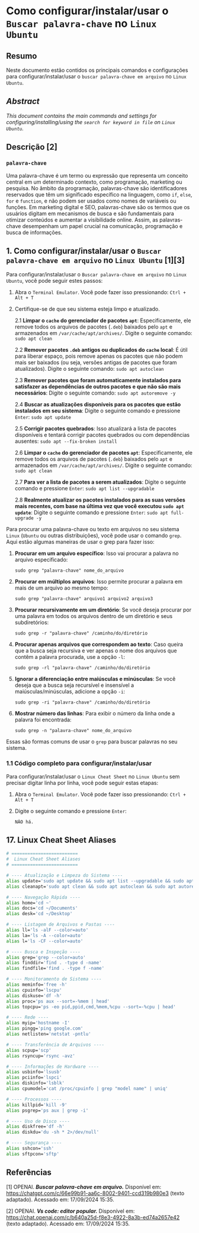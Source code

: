 # Como configurar/instalar/usar o `Buscar palavra-chave` no `Linux Ubuntu`

## Resumo

Neste documento estão contidos os principais comandos e configurações para configurar/instalar/usar o `buscar palavra-chave em arquivo` no `Linux Ubuntu`.

## _Abstract_

_This document contains the main commands and settings for configuring/installing/using the `search for keyword in file` on `Linux Ubuntu`._


## Descrição [2]

### `palavra-chave`

Uma palavra-chave é um termo ou expressão que representa um conceito central em um determinado contexto, como programação, marketing ou pesquisa. No âmbito da programação, palavras-chave são identificadores reservados que têm um significado específico na linguagem, como `if`, `else`, `for` e `function`, e não podem ser usados como nomes de variáveis ou funções. Em marketing digital e SEO, palavras-chave são os termos que os usuários digitam em mecanismos de busca e são fundamentais para otimizar conteúdos e aumentar a visibilidade online. Assim, as palavras-chave desempenham um papel crucial na comunicação, programação e busca de informações.


## 1. Como configurar/instalar/usar o `Buscar palavra-chave em arquivo` no `Linux Ubuntu` [1][3]

Para configurar/instalar/usar o `Buscar palavra-chave em arquivo` no `Linux Ubuntu`, você pode seguir estes passos:

1. Abra o `Terminal Emulator`. Você pode fazer isso pressionando: `Ctrl + Alt + T`

2. Certifique-se de que seu sistema esteja limpo e atualizado.

    2.1 **Limpar o `cache` do gerenciador de pacotes `apt`**: Especificamente, ele remove todos os arquivos de pacotes (`.deb`) baixados pelo `apt` e armazenados em `/var/cache/apt/archives/`. Digite o seguinte comando: `sudo apt clean` 
    
    2.2 **Remover pacotes `.deb` antigos ou duplicados do `cache` local**: É útil para liberar espaço, pois remove apenas os pacotes que não podem mais ser baixados (ou seja, versões antigas de pacotes que foram atualizados). Digite o seguinte comando: `sudo apt autoclean`

    2.3 **Remover pacotes que foram automaticamente instalados para satisfazer as dependências de outros pacotes e que não são mais necessários**: Digite o seguinte comando: `sudo apt autoremove -y`

    2.4 **Buscar as atualizações disponíveis para os pacotes que estão instalados em seu sistema**: Digite o seguinte comando e pressione `Enter`: `sudo apt update`

    2.5 **Corrigir pacotes quebrados**: Isso atualizará a lista de pacotes disponíveis e tentará corrigir pacotes quebrados ou com dependências ausentes: `sudo apt --fix-broken install`

    2.6 **Limpar o `cache` do gerenciador de pacotes `apt`**: Especificamente, ele remove todos os arquivos de pacotes (`.deb`) baixados pelo `apt` e armazenados em `/var/cache/apt/archives/`. Digite o seguinte comando: `sudo apt clean` 
    
    2.7 **Para ver a lista de pacotes a serem atualizados**: Digite o seguinte comando e pressione `Enter`:  `sudo apt list --upgradable`

    2.8 **Realmente atualizar os pacotes instalados para as suas versões mais recentes, com base na última vez que você executou `sudo apt update`**: Digite o seguinte comando e pressione `Enter`: `sudo apt full-upgrade -y`
   

Para procurar uma palavra-chave ou texto em arquivos no seu sistema `Linux` (`Ubuntu` ou outras distribuições), você pode usar o comando `grep`. Aqui estão algumas maneiras de usar o grep para fazer isso:

1. **Procurar em um arquivo específico**: Isso vai procurar a palavra no arquivo especificado:

    ```
    sudo grep "palavra-chave" nome_do_arquivo
    ```

2. **Procurar em múltiplos arquivos**: Isso permite procurar a palavra em mais de um arquivo ao mesmo tempo:

    ```
    sudo grep "palavra-chave" arquivo1 arquivo2 arquivo3
    ```

3. **Procurar recursivamente em um diretório**: Se você deseja procurar por uma palavra em todos os arquivos dentro de um diretório e seus subdiretórios:

    ```
    sudo grep -r "palavra-chave" /caminho/do/diretório
    ```

4. **Procurar apenas arquivos que correspondem ao texto**: Caso queira que a busca seja recursiva e ver apenas o nome dos arquivos que contêm a palavra procurada, use a opção `-l`:

    ```
    sudo grep -rl "palavra-chave" /caminho/do/diretório
    ```

5. **Ignorar a diferenciação entre maiúsculas e minúsculas**: Se você deseja que a busca seja recursível e insensível a maiúsculas/minúsculas, adicione a opção `-i`:

    ```
    sudo grep -ri "palavra-chave" /caminho/do/diretório
    ```

6. **Mostrar número das linhas**: Para exibir o número da linha onde a palavra foi encontrada:

    ```
    sudo grep -n "palavra-chave" nome_do_arquivo
    ```

Essas são formas comuns de usar o `grep` para buscar palavras no seu sistema.

### 1.1 Código completo para configurar/instalar/usar

Para configurar/instalar/usar o `Linux Cheat Sheet` no `Linux Ubuntu` sem precisar digitar linha por linha, você pode seguir estas etapas:

1. Abra o `Terminal Emulator`. Você pode fazer isso pressionando: `Ctrl + Alt + T`

2. Digite o seguinte comando e pressione `Enter`:

    ```
    NÃO há.
    ```


## 17. Linux Cheat Sheet Aliases

```bash
# =========================
#  Linux Cheat Sheet Aliases
# =========================

# ---- Atualização e Limpeza do Sistema ----
alias update='sudo apt update && sudo apt list --upgradable && sudo apt full-upgrade -y'
alias cleanapt='sudo apt clean && sudo apt autoclean && sudo apt autoremove -y'

# ---- Navegação Rápida ----
alias home='cd ~'
alias docs='cd ~/Documents'
alias desk='cd ~/Desktop'

# ---- Listagem de Arquivos e Pastas ----
alias ll='ls -alF --color=auto'
alias la='ls -A --color=auto'
alias l='ls -CF --color=auto'

# ---- Busca e Inspeção ----
alias grep='grep --color=auto'
alias finddir='find . -type d -name'
alias findfile='find . -type f -name'

# ---- Monitoramento de Sistema ----
alias meminfo='free -h'
alias cpuinfo='lscpu'
alias diskuse='df -h'
alias proc='ps aux --sort=-%mem | head'
alias topcpu='ps -eo pid,ppid,cmd,%mem,%cpu --sort=-%cpu | head'

# ---- Rede ----
alias myip='hostname -I'
alias pingg='ping google.com'
alias netlisten='netstat -pntlu'

# ---- Transferência de Arquivos ----
alias scpup='scp'
alias rsyncup='rsync -avz'

# ---- Informações de Hardware ----
alias usbinfo='lsusb'
alias pciinfo='lspci'
alias diskinfo='lsblk'
alias cpumodel='cat /proc/cpuinfo | grep "model name" | uniq'

# ---- Processos ----
alias killpid='kill -9'
alias psgrep='ps aux | grep -i'

# ---- Uso de Disco ----
alias diskfree='df -h'
alias diskdu='du -sh * 2>/dev/null'

# ---- Segurança ----
alias sshcon='ssh'
alias sftpcon='sftp'
```


## Referências

[1] OPENAI. ***Buscar palavra-chave em arquivo.*** Disponível em: <https://chatgpt.com/c/66e99b91-aa6c-8002-9401-ccd319b980e3> (texto adaptado). Acessado em: 17/09/2024 15:35.

[2] OPENAI. ***Vs code: editor popular.*** Disponível em: <https://chat.openai.com/c/b640a25d-f8e3-4922-8a3b-ed74a2657e42> (texto adaptado). Acessado em: 17/09/2024 15:35.

